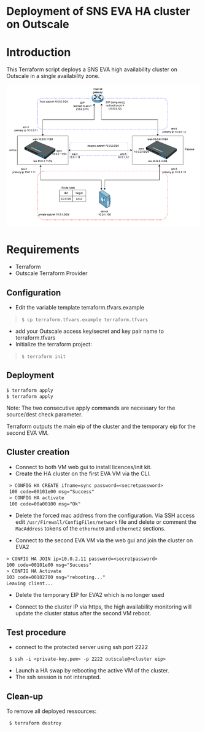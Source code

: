# Deployment of SNS EVA HA cluster on Outscale

# Introduction

This Terraform script deploys a SNS EVA high availability cluster on Outscale in a single availability zone.

![Schematic](doc/ha-outscale.png)

# Requirements

* Terraform
* Outscale Terraform Provider

##  Configuration 

 * Edit the variable template terraform.tfvars.example

> `$ cp terraform.tfvars.example terraform.tfvars`
 
 * add your Outscale access key/secret and key pair name to terraform.tfvars
 * Initialize the terraform project:

> `$ terraform init`

## Deployment

```
$ terraform apply
$ terraform apply
```

Note: The two consecutive apply commands are necessary for the source/dest check parameter.

Terraform outputs the main eip of the cluster and the temporary eip for the second EVA VM.

## Cluster creation

* Connect to both VM web gui to install licences/init kit.
* Create the HA cluster on the first EVA VM via the CLI.
```
 > CONFIG HA CREATE ifname=sync password=<secretpassword>
 100 code=00101e00 msg="Success"
 > CONFIG HA activate
 100 code=00a00100 msg="Ok"
```
* Delete the forced mac address from the configuration. Via SSH access edit `/usr/Firewall/ConfigFiles/network` file and delete or comment the `MacAddress` tokens of the `ethernet0` and `ethernet2` sections.

* Connect to the second EVA VM via the web gui and join the cluster on EVA2
 ```
 > CONFIG HA JOIN ip=10.0.2.11 password=<secretpassword>
 100 code=00101e00 msg="Success"
 > CONFIG HA Activate
 103 code=00102700 msg="rebooting..."
 Leaving client...
```
* Delete the temporary EIP for EVA2 which is no longer used

* Connect to the cluster IP via https, the high availability monitoring will update the cluster status after the second VM reboot.

## Test procedure

* connect to the protected server using ssh port 2222
```
 $ ssh -i <private-key.pem> -p 2222 outscale@<cluster eip>
```
* Launch a HA swap by rebooting the active VM of the cluster.
* The ssh session is not interupted.

## Clean-up

To remove all deployed ressources:
```
 $ terraform destroy
```

